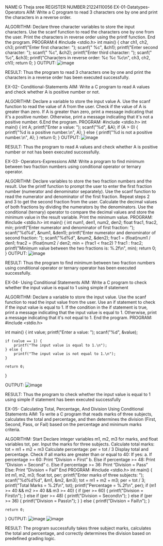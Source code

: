 NAME:G Theja sree
REGISTER NUMBER:21224110056
EX-01-Datatypes-Operators
AIM:
Write a C program to read 3 characters one by one and print the characters in a reverse order.

ALGORITHM:
Declare three character variables to store the input characters.
Use the scanf function to read the characters one by one from the user.
Print the characters in reverse order using the printf function.
End the program.
PROGRAM:4
#include <stdio.h>
int main()
{
    char ch1, ch2, ch3;
    printf("Enter first character: ");
    scanf(" %c", &ch1);
    printf("Enter second character: ");
    scanf(" %c", &ch2);
    printf("Enter third character: ");
    scanf(" %c", &ch3);
    printf("Characters in reverse order: %c %c %c\n", ch3, ch2, ch1);
    return 0;
}
OUTPUT:
![image](https://github.com/user-attachments/assets/f2623ab3-040b-411c-ba9f-685e08b1a7e4)

RESULT:
Thus the program to read 3 characters one by one and print the characters in a reverse order has been executed successfully.

EX-02- Conditional-Statements
AIM:
Write a C program to read A values and check whether A is positive number or not.

ALGORITHM:
Declare a variable to store the input value A.
Use the scanf function to read the value of A from the user.
Check if the value of A is greater than zero.
If A is greater than zero, print a message indicating that it's a positive number.
Otherwise, print a message indicating that it's not a positive number. 6.End the program.
PROGRAM:
#include <stdio.h>
int main() 
{
    int A;
    printf("Enter a value: ");
    scanf("%d", &A);
    if (A > 0)
    {
        printf("%d is a positive number.\n", A);
    }
    else 
    {
        printf("%d is not a positive number.\n", A);
    }
    return 0;
}
OUTPUT:
![image](https://github.com/user-attachments/assets/09bb76a4-717b-4cf5-9b15-afbc56f5072e)


RESULT:
Thus the program to read A values and check whether A is positive number or not has been executed successfully.

EX-03- Operators-Expressions
AIM:
Write a program to find minimum between two fraction numbers using conditional operator or ternary operator.

ALGORITHM:
Declare variables to store the two fraction numbers and the result.
Use the printf function to prompt the user to enter the first fraction number (numerator and denominator separately).
Use the scanf function to read the numerator and denominator of the first fraction.
Repeat steps 2 and 3 to get the second fraction from the user.
Calculate the decimal values of both fractions by dividing the numerators by the denominators.
Use the conditional (ternary) operator to compare the decimal values and store the minimum value in the result variable.
Print the minimum value.
PROGRAM:
#include <stdio.h>
int main() 
{
    int num1, den1, num2, den2;
    float frac1, frac2, min;
    printf("Enter numerator and denominator of first fraction: ");
    scanf("%d%d", &num1, &den1);
    printf("Enter numerator and denominator of second fraction: ");
    scanf("%d%d", &num2, &den2);
    frac1 = (float)num1 / den1;
    frac2 = (float)num2 / den2;
    min = (frac1 < frac2) ? frac1 : frac2;
    printf("Minimum value between the two fractions is: %.2f\n", min);
    return 0;
}
OUTPUT:
![image](https://github.com/user-attachments/assets/c60a6fda-3891-437e-82d5-5db5b2144181)


RESULT:
Thus the program to find minimum between two fraction numbers using conditional operator or ternary operator has been executed successfully.

EX-04- Using Conditional Statements
AIM:
Write a C program to check whether the input value is equal to 1 using simple if statement

ALGORITHM:
Declare a variable to store the input value.
Use the scanf function to read the input value from the user.
Use an if statement to check if the input value is equal to 1.
If the condition in the if statement is true, print a message indicating that the input value is equal to 1.
Otherwise, print a message indicating that it's not equal to 1.
End the program.
PROGRAM:
#include <stdio.h>

int main() {
    int value;
    printf("Enter a value: ");
    scanf("%d", &value);
    
    if (value == 1) {
        printf("The input value is equal to 1.\n");
    } else {
        printf("The input value is not equal to 1.\n");
    }
    
    return 0;
}

OUTPUT:
![image](https://github.com/user-attachments/assets/eb7f3ac4-d06e-4ee0-96df-67059f894c56)


RESULT:
Thus the program to check whether the input value is equal to 1 using simple if statement has been executed successfully

EX-05- Calculating Total, Percentage, And Division Using Conditional Statements
AIM:
To write a C program that reads marks of three subjects, calculates the total and percentage, and then determines the division (First, Second, Pass, or Fail) based on the percentage and minimum marks criteria.

ALGORITHM:
Start
Declare integer variables m1, m2, m3 for marks, and float variables tot, per.
Input the marks for three subjects.
Calculate total marks: tot = m1 + m2 + m3
Calculate percentage: per = tot / 3
Display total and percentage.
Check if all marks are greater than or equal to 40:
If yes: a. If percentage >= 60: Print “Division = First” b. Else if percentage >= 48: Print “Division = Second” c. Else if percentage >= 36: Print “Division = Pass”
Else: Print “Division = Fail”
End
PROGRAM:
#include <stdio.h>
int main()
{
    int m1, m2, m3;
    float tot, per;
    printf("Enter marks of three subjects: ");
    scanf("%d%d%d", &m1, &m2, &m3);
    tot = m1 + m2 + m3;
    per = tot / 3;
    printf("Total Marks = %.2f\n", tot);
    printf("Percentage = %.2f\n", per);
    if (m1 >= 40 && m2 >= 40 && m3 >= 40)
    {
        if (per >= 60)
	{
            printf("Division = First\n");
        }
	else if (per >= 48)
	{
            printf("Division = Second\n");
        } 
	else if (per >= 36) 
	{
            printf("Division = Pass\n");
        }
    } 
    else
    {
        printf("Division = Fail\n");
    }
    
    return 0;
}
OUTPUT:
![image](https://github.com/user-attachments/assets/2f1f3ddd-91d7-4fc9-944b-8befbe50de2e)
![image](https://github.com/user-attachments/assets/f429d77c-cbd2-4414-9be4-c572ace22eb8)


RESULT:
The program successfully takes three subject marks, calculates the total and percentage, and correctly determines the division based on predefined grading logic.
